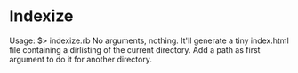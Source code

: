 # Indexize

Usage: $> indexize.rb
No arguments, nothing. It'll generate a tiny index.html file containing a dirlisting of the current directory. Add a path as first argument to do it for another directory.
